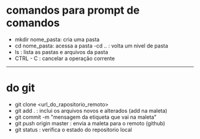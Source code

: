 # comandos para prompt de comandos

- mkdir nome_pasta: cria uma pasta
- cd nome_pasta: acessa a pasta
-cd .. : volta um nivel de pasta
- ls : lista as pastas e arquivos da pasta
- CTRL - C : cancelar a operação corrente
----

# do git
- git clone <url_do_rapositorio_remoto>
- git add . : inclui os arquivos novos e alterados (add na maleta)
- git commit -m "mensagem da etiqueta que vai na maleta"
- git push origin master : envia a maleta para o remoto (github)
- git status : verifica o estado do repositorio local

